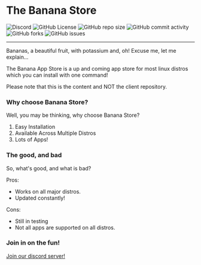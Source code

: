 # The Banana Store
![Discord](https://img.shields.io/discord/944368087526944778?color=yellow&label=Discord%20Server%20%F0%9F%8D%8C&logo=discord&logoColor=yellow)
![GitHub License](https://img.shields.io/github/license/Thebananastore/thebananastore?color=yellow&label=License%F0%9F%8D%8C&logo=gnu&logoColor=yellow)
![GitHub repo size](https://img.shields.io/github/repo-size/thebananastore/thebananastore?color=yellow&label=Repository%20Size%F0%9F%8D%8C&logo=git&logoColor=yellow)
![GitHub commit activity](https://img.shields.io/github/commit-activity/w/thebananastore/thebananastore?color=yellow&label=Commits%20per%20week%20%F0%9F%8D%8C&logo=git&logoColor=yellow)
![GitHub forks](https://img.shields.io/github/forks/thebananastore/thebananastore?color=yellow&label=Forks%20%F0%9F%8D%8C&logo=git&logoColor=yellow&style=social)
![GitHub issues](https://img.shields.io/github/issues-raw/thebananastore/thebananastore?color=yellow&label=Open%20Issues%20%F0%9F%8D%8C&logo=github&logoColor=yellow)

------------------
Bananas, a beautiful fruit, with potassium and, oh! Excuse me, let me explain...

The Banana App Store is a up and coming app store for most linux distros which you can install with one command!

Please note that this is the content and NOT the client repository.

### Why choose Banana Store?

Well, you may be thinking, why choose Banana Store?
1. Easy Installation
2. Available Across Multiple Distros
3. Lots of Apps!

### The good, and bad

So, what's good, and what is bad?

Pros: 
- Works on all major distros.
- Updated constantly!

Cons:
- Still in testing
- Not all apps are supported on all distros.

### Join in on the fun!

[Join our discord server!](https://discord.gg/hSPreCphPV)


